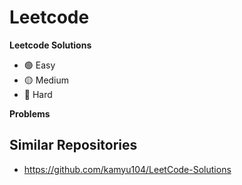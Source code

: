 # Leetcode

**Leetcode Solutions**

* 🟢 Easy
* 🟡 Medium
* 🔴 Hard 

**Problems**

<!-- table -->

## Similar Repositories

* https://github.com/kamyu104/LeetCode-Solutions